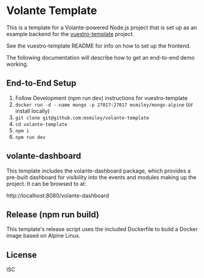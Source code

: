 # Volante Template

This is a template for a Volante-powered Node.js project that is set up as an example backend for the [vuestro-template](https://github.com/msmiley/vuestro-template) project.

See the vuestro-template README for info on how to set up the frontend.

The following documentation will describe how to get an end-to-end demo working.

## End-to-End Setup

1. Follow Development (npm run dev) instructions for vuestro-template
1. `docker run -d --name mongo -p 27017:27017 msmiley/mongo-alpine` (or install locally)
1. `git clone git@github.com:msmiley/volante-template`
1. `cd volante-template`
1. `npm i`
1. `npm run dev`

## volante-dashboard

This template includes the volante-dashboard package, which provides a pre-built dashboard for visibility into the events and modules making up the project. It can be browsed to at:

http://localhost:8080/volante-dashboard

## Release (npm run build)

This template's release script uses the included Dockerfile to build a Docker image based on Alpine Linux.

## License

ISC